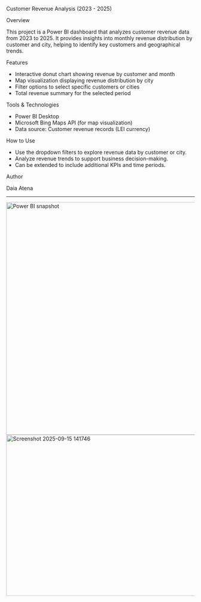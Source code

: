 Customer Revenue Analysis (2023 - 2025)

 Overview
 
This project is a Power BI dashboard that analyzes customer revenue data from 2023 to 2025. It provides insights into monthly revenue distribution by customer and city, helping to identify key customers and geographical trends.

Features
- Interactive donut chart showing revenue by customer and month
- Map visualization displaying revenue distribution by city
- Filter options to select specific customers or cities
- Total revenue summary for the selected period

Tools & Technologies
- Power BI Desktop
- Microsoft Bing Maps API (for map visualization)
- Data source: Customer revenue records (LEI currency)

How to Use
- Use the dropdown filters to explore revenue data by customer or city.
- Analyze revenue trends to support business decision-making.
- Can be extended to include additional KPIs and time periods.

Author

Daia Atena

---


<img width="1112" height="622" alt="Power BI snapshot" src="https://github.com/user-attachments/assets/b5995dad-8b9a-480f-ba41-5382acc234a4" />
<img width="776" height="431" alt="Screenshot 2025-09-15 141746" src="https://github.com/user-attachments/assets/ec0f51f9-3ab8-4fe9-adee-ce4f4a161fa5" />
